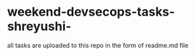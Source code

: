 # weekend-devsecops-tasks-shreyushi-
all tasks are uploaded to this repo in the form of readme.md file
